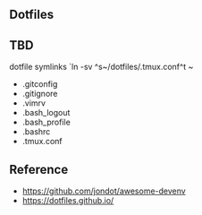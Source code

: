 ## Dotfiles

## TBD
dotfile symlinks
`ln -sv ^s~/dotfiles/.tmux.conf^t ~

- .gitconfig
- .gitignore
- .vimrv
- .bash_logout
- .bash_profile
- .bashrc
- .tmux.conf

## Reference
- https://github.com/jondot/awesome-devenv
- https://dotfiles.github.io/
